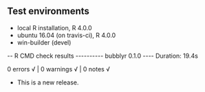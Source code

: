 ## Test environments
* local R installation, R 4.0.0
* ubuntu 16.04 (on travis-ci), R 4.0.0
* win-builder (devel)


   
-- R CMD check results ---------- bubblyr 0.1.0 ----
Duration: 19.4s

0 errors √ | 0 warnings √ | 0 notes √


* This is a new release.
